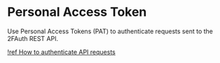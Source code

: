 # Personal Access Token

Use Personal Access Tokens (PAT) to authenticate requests sent to the 2FAuth REST API.

[!ref How to authenticate API requests](/api/#authentication)
